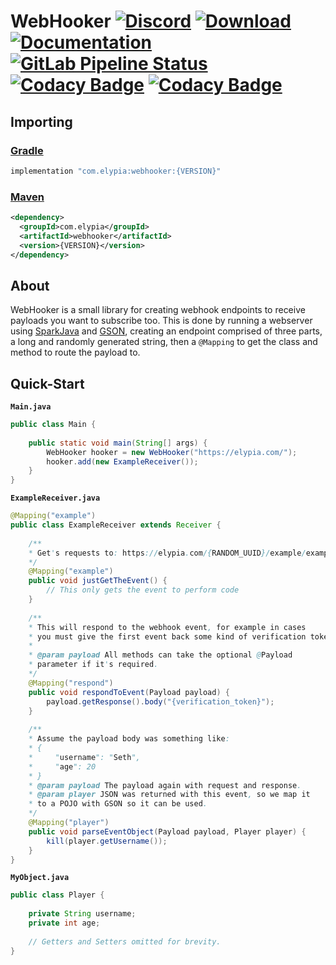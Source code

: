 # WebHooker [![Discord](https://discordapp.com/api/guilds/184657525990359041/widget.png)](https://discord.gg/hprGMaM) [![Download](https://api.bintray.com/packages/elypia/WebHooker/common/images/download.svg)](https://bintray.com/elypia/WebHooker/common/_latestVersion) [![Documentation](https://img.shields.io/badge/Docs-WebHooker-blue.svg)](https://webhooker.elypia.com/) [![GitLab Pipeline Status](https://gitlab.com/Elypia/WebHooker/badges/master/pipeline.svg)](https://gitlab.com/Elypia/Elypiai/commits/master) [![Codacy Badge](https://api.codacy.com/project/badge/Grade/51814ca2e04c46809f97634601595741)](https://www.codacy.com/app/Elypia/WebHooker?utm_source=gitlab.com&amp;utm_medium=referral&amp;utm_content=Elypia/Elypiai&amp;utm_campaign=Badge_Grade) [![Codacy Badge](https://api.codacy.com/project/badge/Coverage/51814ca2e04c46809f97634601595741)](https://www.codacy.com/app/Elypia/WebHooker?utm_source=gitlab.com&utm_medium=referral&utm_content=Elypia/WebHooker&utm_campaign=Badge_Coverage)

## Importing
### [Gradle](https://gradle.org/)
```gradle
implementation "com.elypia:webhooker:{VERSION}"
```

### [Maven](https://maven.apache.org/)
```xml
<dependency>
  <groupId>com.elypia</groupId>
  <artifactId>webhooker</artifactId>
  <version>{VERSION}</version>
</dependency>
```

## About
WebHooker is a small library for creating webhook endpoints to receive payloads you want to subscribe too. This is done by running a webserver using [SparkJava](http://sparkjava.com/) and [GSON](https://github.com/google/gson), creating an endpoint comprised of three parts, a long and randomly generated string, then a `@Mapping` to get the class and method to route the payload to.

## Quick-Start
**`Main.java`**
```java
public class Main {
    
    public static void main(String[] args) {
        WebHooker hooker = new WebHooker("https://elypia.com/");
        hooker.add(new ExampleReceiver());
    }
}
```
**`ExampleReceiver.java`**
```java
@Mapping("example")
public class ExampleReceiver extends Receiver {
    
    /**
    * Get's requests to: https://elypia.com/{RANDOM_UUID}/example/example
    */
    @Mapping("example")
    public void justGetTheEvent() {
        // This only gets the event to perform code
    }
    
    /**
    * This will respond to the webhook event, for example in cases
    * you must give the first event back some kind of verification token.
    * 
    * @param payload All methods can take the optional @Payload
    * parameter if it's required.
    */
    @Mapping("respond")
    public void respondToEvent(Payload payload) {
        payload.getResponse().body("{verification_token}");
    }
    
    /**
    * Assume the payload body was something like:
    * {
    *     "username": "Seth",
    *     "age": 20
    * }
    * @param payload The payload again with request and response.
    * @param player JSON was returned with this event, so we map it 
    * to a POJO with GSON so it can be used.
    */
    @Mapping("player")
    public void parseEventObject(Payload payload, Player player) {
        kill(player.getUsername());
    }
}
```
**`MyObject.java`**
```java
public class Player {
    
    private String username;
    private int age;
    
    // Getters and Setters omitted for brevity.
}
```
